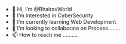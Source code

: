 - 👋 Hi, I’m @BhairavWorld
- 👀 I’m interested in CyberSecurity
- 🌱 I’m currently learning Web Development
- 💞️ I’m looking to collaborate on Process........
- 📫 How to reach me ..........

<!---
BhairavWorld/BhairavWorld is a ✨ special ✨ repository because its `README.md` (this file) appears on your GitHub profile.
You can click the Preview link to take a look at your changes.
--->

